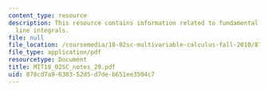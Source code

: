 ```yaml
---
content_type: resource
description: This resource contains information related to fundamental theorem for
  line integrals.
file: null
file_location: /coursemedia/18-02sc-multivariable-calculus-fall-2010/878cd7a9630352d5d7deb651ee3504c7_MIT18_02SC_notes_29.pdf
file_type: application/pdf
resourcetype: Document
title: MIT18_02SC_notes_29.pdf
uid: 878cd7a9-6303-52d5-d7de-b651ee3504c7
---
```

